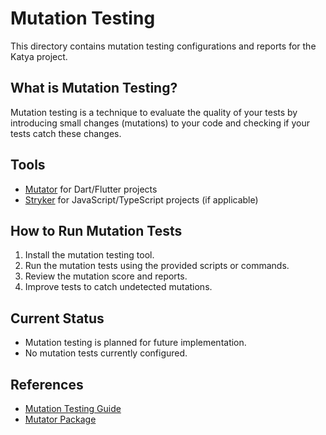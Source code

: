 # Mutation Testing

This directory contains mutation testing configurations and reports for the Katya project.

## What is Mutation Testing?

Mutation testing is a technique to evaluate the quality of your tests by introducing small changes (mutations) to your code and checking if your tests catch these changes.

## Tools

- [Mutator](https://pub.dev/packages/mutator) for Dart/Flutter projects
- [Stryker](https://stryker-mutator.io/) for JavaScript/TypeScript projects (if applicable)

## How to Run Mutation Tests

1. Install the mutation testing tool.
2. Run the mutation tests using the provided scripts or commands.
3. Review the mutation score and reports.
4. Improve tests to catch undetected mutations.

## Current Status

- Mutation testing is planned for future implementation.
- No mutation tests currently configured.

## References

- [Mutation Testing Guide](https://mutationtesting.org/)
- [Mutator Package](https://pub.dev/packages/mutator)
